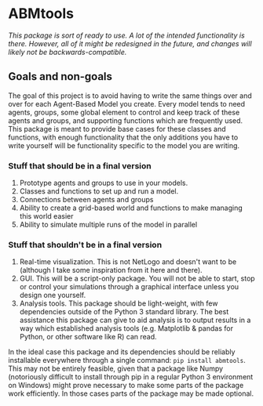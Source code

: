 # ABMtools

*This package is sort of ready to use. A lot of the intended functionality is there. However, all of it might be redesigned in the future, and changes will likely not be backwards-compatible.*

## Goals and non-goals
The goal of this project is to avoid having to write the same things over and over for each Agent-Based Model you create. Every model tends to need agents, groups, some global element to control and keep track of these agents and groups, and supporting functions which are frequently used.
This package is meant to provide base cases for these classes and functions, with enough functionality that the only additions you have to write yourself will be functionality specific to the model you are writing.

### Stuff that should be in a final version
1. Prototype agents and groups to use in your models.
2. Classes and functions to set up and run a model.
3. Connections between agents and groups
4. Ability to create a grid-based world and functions to make managing this world easier
5. Ability to simulate multiple runs of the model in parallel

### Stuff that shouldn't be in a final version
1. Real-time visualization. This is not NetLogo and doesn't want to be (although I take some inspiration from it here and there).
2. GUI. This will be a script-only package. You will not be able to start, stop or control your simulations through a graphical interface unless you design one yourself.
3. Analysis tools. This package should be light-weight, with few dependencies outside of the Python 3 standard library. The best assistance this package can give to aid analysis is to output results in a way which established analysis tools (e.g. Matplotlib & pandas for Python, or other software like R) can read.

In the ideal case this package and its dependencies should be reliably installable everywhere through a single command: `pip install abmtools`. This may not be entirely feasible, given that a package like Numpy (notoriously difficult to install through pip in a regular Python 3 environment on Windows) might prove necessary to make some parts of the package work efficiently. 
 In those cases parts of the package may be made optional.
